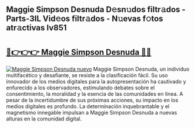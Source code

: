 ## Maggie Simpson Desnuda D𝚎sn𝚞dos filtr𝚊dos - Parts-3IL Vid𝚎os filtr𝚊dos - N𝚞evas f𝚘tos atr𝚊ctivas Iv851

# <h2><a href="http://mb0nqr8.tromn.icu/?c=Maggie+Simpson+Desnuda">🔗👉👉👉 Maggie Simpson Desnuda 🔗🔗</a></h2>

[![Maggie Simpson Desnuda nuevo](https://i.imgur.com/pEAQMta.gif)](http://mb0nqr8.tromn.icu/?c=Maggie+Simpson+Desnuda)
Maggie Simpson Desnuda, un individuo multifacético y desafiante, se resiste a la clasificación fácil. Su uso innovador de los medios digitales para la autopresentación ha cautivado y enfurecido a los observadores, estimulando debates sobre el consentimiento, la moralidad y la esencia de las comunidades en línea. A pesar de la incertidumbre de sus próximas acciones, su impacto en los medios digitales es profundo. La determinación inquebrantable y el magnetismo innegable impulsan a Maggie Simpson Desnuda a nuevas alturas en la comunidad digital.
